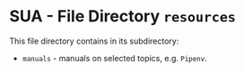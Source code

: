 # SUA - File Directory **`resources`**

This file directory contains in its subdirectory:

- `manuals` - manuals on selected topics, e.g. `Pipenv`.
